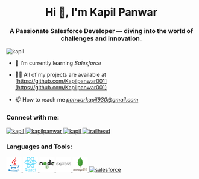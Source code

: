 <h1 align="center">Hi 👋, I'm Kapil Panwar</h1>
<h3 align="center">A Passionate Salesforce Developer — diving into the world of challenges and innovation.</h3>

<p align="left"> 
  <img src="https://komarev.com/ghpvc/?username=kapil&label=Profile%20views&color=0e75b6&style=flat" alt="kapil" /> 
</p>

- 🌱 I’m currently learning *Salesforce*

- 👨‍💻 All of my projects are available at [https://github.com/Kapilpanwar001](https://github.com/Kapilpanwar001)

- 📫 How to reach me *panwarkapil930@gmail.com*

<h3 align="left">Connect with me:</h3>
<p align="left">
  <a href="https://www.linkedin.com/in/kapil-panwar-1a5480202/" target="blank">
    <img align="center" src="https://raw.githubusercontent.com/rahuldkjain/github-profile-readme-generator/master/src/images/icons/Social/linked-in-alt.svg" alt="kapil" height="30" width="40" />
  </a>
  <a href="https://www.codechef.com/users/kapil_panwar" target="blank">
    <img align="center" src="https://cdn.jsdelivr.net/npm/simple-icons@3.1.0/icons/codechef.svg" alt="kapilpanwar" height="30" width="40" />
  </a>
  <a href="https://leetcode.com/u/kapilpanwar/" target="blank">
    <img align="center" src="https://raw.githubusercontent.com/rahuldkjain/github-profile-readme-generator/master/src/images/icons/Social/leet-code.svg" alt="kapil" height="30" width="40" />
  </a>
  <a href="https://trailblazer.me/id/YOUR_TRAILHEAD_URL_HERE" target="blank">
    <img align="center" src="https://img.icons8.com/color/48/000000/salesforce.png" alt="trailhead" height="30" width="40" />
  </a>
</p>

<h3 align="left">Languages and Tools:</h3>
<p align="left">
  <a href="https://www.java.com/" target="_blank" rel="noreferrer">
    <img src="https://raw.githubusercontent.com/devicons/devicon/master/icons/java/java-original.svg" alt="java" width="40" height="40" />
  </a>
  <a href="https://reactjs.org/" target="_blank" rel="noreferrer">
    <img src="https://raw.githubusercontent.com/devicons/devicon/master/icons/react/react-original-wordmark.svg" alt="react" width="40" height="40" />
  </a>
  <a href="https://nodejs.org" target="_blank" rel="noreferrer">
    <img src="https://raw.githubusercontent.com/devicons/devicon/master/icons/nodejs/nodejs-original-wordmark.svg" alt="nodejs" width="40" height="40" />
  </a>
  <a href="https://expressjs.com" target="_blank" rel="noreferrer">
    <img src="https://raw.githubusercontent.com/devicons/devicon/master/icons/express/express-original-wordmark.svg" alt="express" width="40" height="40" />
  </a>
  <a href="https://www.mongodb.com/" target="_blank" rel="noreferrer">
    <img src="https://raw.githubusercontent.com/devicons/devicon/master/icons/mongodb/mongodb-original-wordmark.svg" alt="mongodb" width="40" height="40" />
  </a>
  <a href="https://www.salesforce.com/" target="_blank" rel="noreferrer">
    <img src="https://img.icons8.com/color/48/000000/salesforce.png" alt="salesforce" width="40" height="40" />
  </a>
</p>
